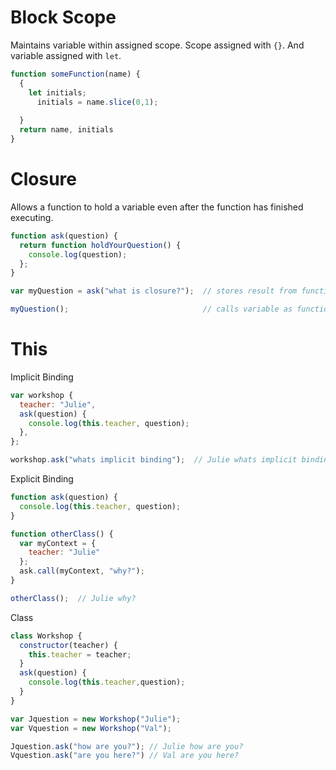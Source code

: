 # Block Scope

Maintains variable within assigned scope.
Scope assigned with `{}`. And variable assigned with `let`.

```js
function someFunction(name) {
  {
    let initials;
      initials = name.slice(0,1);
    
  }
  return name, initials
}
```

# Closure

Allows a function to hold a variable even after the function has finished executing.

```js
function ask(question) {
  return function holdYourQuestion() {
    console.log(question);
  };
}

var myQuestion = ask("what is closure?");  // stores result from function ask()

myQuestion();                              // calls variable as function and displays "what is closure?"
```

# This

Implicit Binding
```js
var workshop {
  teacher: "Julie",
  ask(question) {
    console.log(this.teacher, question);
  },
};

workshop.ask("whats implicit binding");  // Julie whats implicit binding
```

Explicit Binding
```js
function ask(question) {
  console.log(this.teacher, question);
}

function otherClass() {
  var myContext = {
    teacher: "Julie"
  };
  ask.call(myContext, "why?");
}

otherClass();  // Julie why?
```

Class
```js
class Workshop {
  constructor(teacher) {
    this.teacher = teacher;
  }
  ask(question) {
    console.log(this.teacher,question);
  }
}

var Jquestion = new Workshop("Julie");
var Vquestion = new Workshop("Val");

Jquestion.ask("how are you?"); // Julie how are you?
Vquestion.ask("are you here?") // Val are you here?
```
